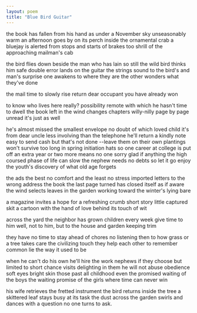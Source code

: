 ```yaml
---
layout: poem
title: "Blue Bird Guitar"
---
```


the book has fallen
from his hand
as under a November sky
unseasonably warm
an afternoon goes by
on its perch
inside the ornamental crab
a bluejay is alerted
from stops and starts
of brakes too shrill
of the approaching mailman's cab

the bird flies down
beside the man who has lain so still
the wild bird thinks him safe
double error
lands on the guitar
the strings sound
to the bird's and man's surprise
one awakens to where they are
the other wonders what they've done

the mail
time to slowly rise return
dear occupant
you have already won

to know who lives here really?
possibility remote
with which he hasn't time to dwell
the book left in the wind
changes chapters
willy-nilly page by page unread
it's just as well

he's almost missed the smallest envelope
no doubt of which loved child it's from
dear uncle
less involving than the telephone
he'll return a kindly note
easy to send cash but that's not done
--leave them on their own
plantings won't survive too long
 in spring initiation hats
so one career at college is put off
an extra year or two more means
no one sorry glad if anything
the high coursed phase of life
can slow
the nephew needs no debts
so let it go
enjoy the youth's discovery
of what old age forgets

the ads    the best no comfort
and the least no stress
imported letters to the wrong address
the book the last page turned
has closed itself as if aware
the wind selects leaves
in the garden
working toward the winter's lying bare

a magazine invites a hope
for a refreshing crumb
short story little captured skit
a cartoon with the hand of love
behind its touch of wit

across the yard the neighbor
has grown children every week
give time to him
well, not to him, but to the house and garden
keeping trim

they have no time to stay ahead of chores
no listening then to how grass or a tree
takes care
the civilizing touch
they help each other to remember
common lie
the way it used to be

when he can't do his own
he'll hire the work
nephews if they choose
but limited to short chance visits
delighting in them
he will not abuse
obedience soft eyes bright skin
those past all childhood even
the promised waiting of the boys
the waiting promise of the girls
where time can never win

his wife retrieves
the fretted instrument
the bird returns inside the tree
a skittered leaf stays busy at its task
the dust across the garden swirls
and dances with a question
no one turns to ask.
